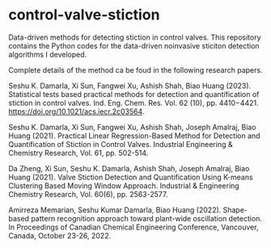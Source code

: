 # control-valve-stiction
Data-driven methods for detecting stiction in control valves.
This repository contains the Python codes for the data-driven noinvasive sticiton detection algorithms I developed.

Complete details of the method ca be foud in the following research papers.

Seshu K. Damarla, Xi Sun, Fangwei Xu, Ashish Shah, Biao Huang (2023). Statistical tests based practical methods for detection and quantification of stiction in control valves. Ind. Eng. Chem. Res. Vol. 62 (10), pp. 4410−4421. https://doi.org/10.1021/acs.iecr.2c03564.

Seshu K. Damarla, Xi Sun, Fangwei Xu, Ashish Shah, Joseph Amalraj, Biao Huang (2021). Practical Linear Regression-Based Method for Detection and Quantification of Stiction in Control Valves. Industrial Engineering & Chemistry Research, Vol. 61, pp. 502-514.

Da Zheng, Xi Sun, Seshu K. Damarla, Ashish Shah, Joseph Amalraj, Biao Huang (2021). Valve Stiction Detection and Quantification Using K-means Clustering Based Moving Window Approach. Industrial & Engineering Chemistry Research, Vol. 60(6), pp. 2563-2577. 

Amirreza Memarian, Seshu Kumar Damarla, Biao Huang (2022). Shape-based pattern recognition approach toward plant-wide oscillation detection. In Proceedings of Canadian Chemical Engineering Conference, Vancouver, Canada, October 23-26, 2022.
